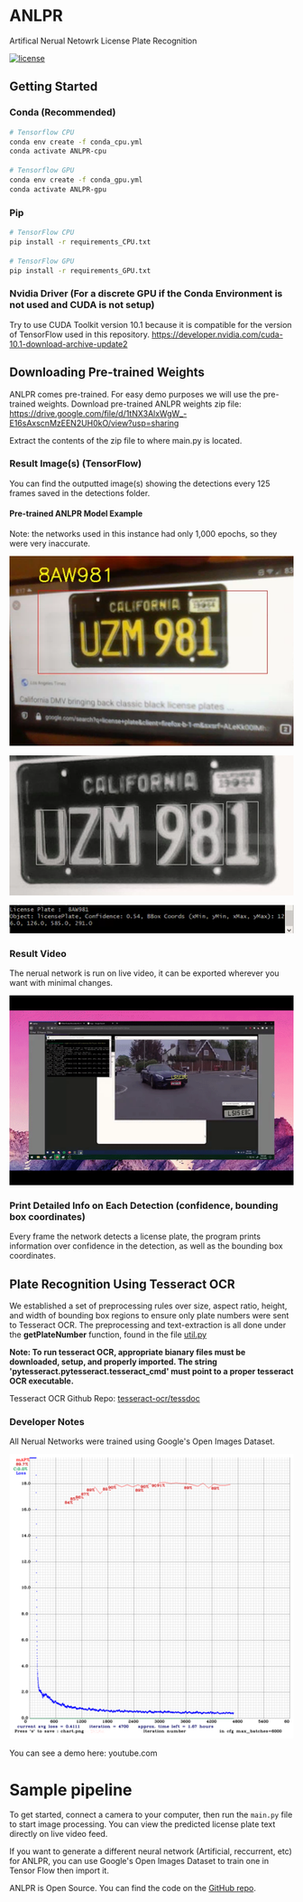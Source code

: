 # ANLPR
Artifical Nerual Netowrk License Plate Recognition

[![license](https://img.shields.io/github/license/mashape/apistatus.svg)](LICENSE)

## Getting Started
### Conda (Recommended)

```bash
# Tensorflow CPU
conda env create -f conda_cpu.yml
conda activate ANLPR-cpu

# Tensorflow GPU
conda env create -f conda_gpu.yml
conda activate ANLPR-gpu
```

### Pip
```bash
# TensorFlow CPU
pip install -r requirements_CPU.txt

# TensorFlow GPU
pip install -r requirements_GPU.txt
```

### Nvidia Driver (For a discrete GPU if the Conda Environment is not used and CUDA is not setup)
Try to use CUDA Toolkit version 10.1 because it is compatible for the version of TensorFlow used in this repository.
https://developer.nvidia.com/cuda-10.1-download-archive-update2

## Downloading Pre-trained Weights
ANLPR comes pre-trained. For easy demo purposes we will use the pre-trained weights.
Download pre-trained ANLPR weights zip file: https://drive.google.com/file/d/1tNX3AlxWgW_-E16sAxscnMzEEN2UH0kO/view?usp=sharing

Extract the contents of the zip file to where main.py is located.


### Result Image(s) (TensorFlow)
You can find the outputted image(s) showing the detections every 125 frames saved in the detections folder.
#### Pre-trained ANLPR Model Example
Note: the networks used in this instance had only 1,000 epochs, so they were very inaccurate.
<p align="center"><img src="helpers/bounding_box.png" width="640"\></p>
<p align="center"><img src="helpers/letter_box.png" width="640"\></p>
<p align="center"><img src="helpers/license_output.png" width="640"\></p>


### Result Video
The nerual network is run on live video, it can be exported wherever you want with minimal changes. 
<p align="center"><img src="helpers/demo.gif"\></p>


### Print Detailed Info on Each Detection (confidence, bounding box coordinates)
Every frame the network detects a license plate, the program prints information over confidence in the detection, as well as the bounding box coordinates.

## Plate Recognition Using Tesseract OCR
We established a set of preprocessing rules over size, aspect ratio, height, and width of bounding box regions to ensure only plate numbers were sent to Tesseract OCR.
The preprocessing and text-extraction is all done under the <strong>getPlateNumber</strong> function, found in the file [util.py](https://github.com/20af02/ANLPR/blob/master/util.py)

<strong>Note: To run tesseract OCR, appropriate bianary files must be downloaded, setup, and properly imported. 
The string 'pytesseract.pytesseract.tesseract_cmd' must point to a proper tesseract OCR executable.</strong>

Tesseract OCR Github Repo: [tesseract-ocr/tessdoc](https://github.com/tesseract-ocr/tessdoc)

### Developer Notes
All Nerual Networks were trained using Google's Open Images Dataset.
<p align="center"><img src="helpers/graph.png"\></p>

You can see a demo here: youtube.com 

# Sample pipeline

To get started, connect a camera to your computer, then run the `main.py` file to start image processing. You can view the predicted license plate text directly on live video feed. 

If you want to generate a different neural network (Artificial, reccurrent, etc) for ANLPR, you can use Google's Open Images Dataset to train one in Tensor Flow then import it. 

ANLPR is Open Source. You can find the code on the [GitHub repo](https://github.com/20af02/ANLPR).
